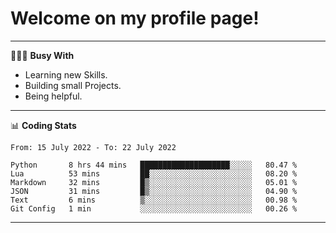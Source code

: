 # Welcome on my profile page!
<!-- print(("dralla"[::-1]+"s").capitalize()) -->

---
👨🏻‍💻 **Busy With**
* Learning new Skills.
* Building small Projects.
* Being helpful.

---
📊 **Coding Stats**
<!--START_SECTION:waka-->

```text
From: 15 July 2022 - To: 22 July 2022

Python       8 hrs 44 mins   ████████████████████░░░░░   80.47 %
Lua          53 mins         ██░░░░░░░░░░░░░░░░░░░░░░░   08.20 %
Markdown     32 mins         █▒░░░░░░░░░░░░░░░░░░░░░░░   05.01 %
JSON         31 mins         █▒░░░░░░░░░░░░░░░░░░░░░░░   04.90 %
Text         6 mins          ▒░░░░░░░░░░░░░░░░░░░░░░░░   00.98 %
Git Config   1 min           ░░░░░░░░░░░░░░░░░░░░░░░░░   00.26 %
```

<!--END_SECTION:waka-->
---
